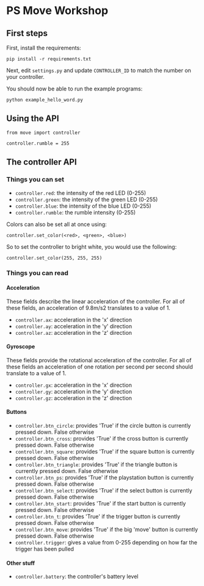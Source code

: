 # PS Move Workshop

## First steps

First, install the requirements:

    pip install -r requirements.txt

Next, edit `settings.py` and update `CONTROLLER_ID` to match the number on your controller.

You should now be able to run the example programs:

    python example_hello_word.py

## Using the API

    from move import controller

    controller.rumble = 255

## The controller API

### Things you can set
- `controller.red`: the intensity of the red LED (0-255)
- `controller.green`: the intensity of the green LED (0-255)
- `controller.blue`: the intensity of the blue LED (0-255)
- `controller.rumble`: the rumble intensity (0-255)

Colors can also be set all at once using:

    controller.set_color(<red>, <green>, <blue>)

So to set the controller to bright white, you would use the following:

    controller.set_color(255, 255, 255)

### Things you can read

#### Acceleration

These fields describe the linear acceleration of the controller. For all of these fields, an acceleration of 9.8m/s2 translates to a value of 1.

- `controller.ax`: acceleration in the 'x' direction
- `controller.ay`: acceleration in the 'y' direction
- `controller.az`: acceleration in the 'z' direction

#### Gyroscope

These fields provide the rotational acceleration of the controller. For all of these fields an acceleration of one rotation per second per second should translate to a value of 1.

- `controller.gx`: acceleration in the 'x' direction
- `controller.gy`: acceleration in the 'y' direction
- `controller.gz`: acceleration in the 'z' direction

#### Buttons

- `controller.btn_circle`: provides 'True' if the circle button is currently pressed down. False otherwise
- `controller.btn_cross`: provides 'True' if the cross  button is currently pressed down. False otherwise
- `controller.btn_square`: provides 'True' if the square button is currently pressed down. False otherwise
- `controller.btn_triangle`: provides 'True' if the triangle button is currently pressed down. False otherwise
- `controller.btn_ps`: provides 'True' if the playstation button is currently pressed down. False otherwise
- `controller.btn_select`: provides 'True' if the select button is currently pressed down. False otherwise
- `controller.btn_start`: provides 'True' if the start button is currently pressed down. False otherwise
- `controller.btn_t`: provides 'True' if the trigger button is currently pressed down. False otherwise
- `controller.btn_move`: provides 'True' if the big 'move' button is currently pressed down. False otherwise
- `controller.trigger`: gives a value from 0-255 depending on how far the trigger has been pulled

#### Other stuff
- `controller.battery`: the controller's battery level
